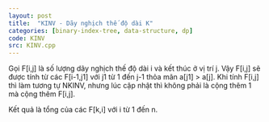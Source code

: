 ```yaml
---
layout: post
title:  "KINV - Dãy nghịch thế độ dài K"
categories: [binary-index-tree, data-structure, dp]
code: KINV
src: KINV.cpp
---
```


Gọi F[i,j] là số lượng dãy nghịch thế độ dài i và kết thúc ở vị trí j. Vậy F[i,j] sẽ được tính từ các F[i-1,j1] với j1 từ 1 đến j-1 thỏa mãn a[j1] > a[j]. Khi tính F[i,j] thì làm tương tự NKINV, nhưng lúc cập nhật thì không phải là cộng thêm 1 mà cộng thêm F[i,j].


Kết quả là tổng của các F[k,i] với i từ 1 đến n.